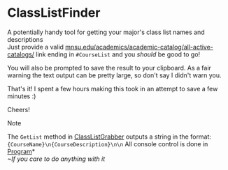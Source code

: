 # ClassListFinder
A potentially handy tool for getting your major's class list names and descriptions</br>
Just provide a valid [mnsu.edu/academics/academic-catalog/all-active-catalogs/](mnsu.edu/academics/academic-catalog/all-active-catalogs) link ending in `#CourseList` and you _should_ be good to go!

You will also be prompted to save the result to your clipboard.
As a fair warning the text output can be pretty large, so don't say I didn't warn you.

That's it! I spent a few hours making this took in an attempt to save a few minutes :)

Cheers!

> [!NOTE]
> The `GetList` method in [ClassListGrabber](ClassListGrabber.cs) outputs a string in the format:</br>
> ```{CourseName}\n{CourseDescription}\n\n``` All console control is done in [Program](Program.cs)*</br>
> _~If you care to do anything with it_
